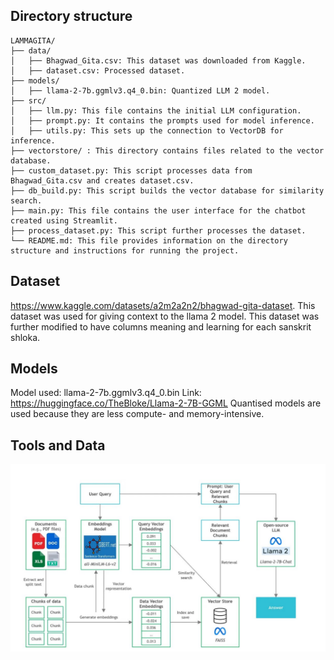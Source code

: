 ## Directory structure

```
LAMMAGITA/
├── data/
│   ├── Bhagwad_Gita.csv: This dataset was downloaded from Kaggle.
│   ├── dataset.csv: Processed dataset.
├── models/
│   ├── llama-2-7b.ggmlv3.q4_0.bin: Quantized LLM 2 model.
├── src/
│   ├── llm.py: This file contains the initial LLM configuration.
│   ├── prompt.py: It contains the prompts used for model inference.
│   ├── utils.py: This sets up the connection to VectorDB for inference.
├── vectorstore/ : This directory contains files related to the vector database.
├── custom_dataset.py: This script processes data from Bhagwad_Gita.csv and creates dataset.csv.
├── db_build.py: This script builds the vector database for similarity search.
├── main.py: This file contains the user interface for the chatbot created using Streamlit.
├── process_dataset.py: This script further processes the dataset.
└── README.md: This file provides information on the directory structure and instructions for running the project.
```

## Dataset
https://www.kaggle.com/datasets/a2m2a2n2/bhagwad-gita-dataset. This dataset was used for giving context to the llama 2 model. This dataset was further modified to have columns meaning and learning for each sanskrit shloka.

## Models
Model used: llama-2-7b.ggmlv3.q4_0.bin 
Link: https://huggingface.co/TheBloke/Llama-2-7B-GGML
Quantised models are used because they are less compute- and memory-intensive. 

## Tools and Data
![My Image](assests\overview.png)

##